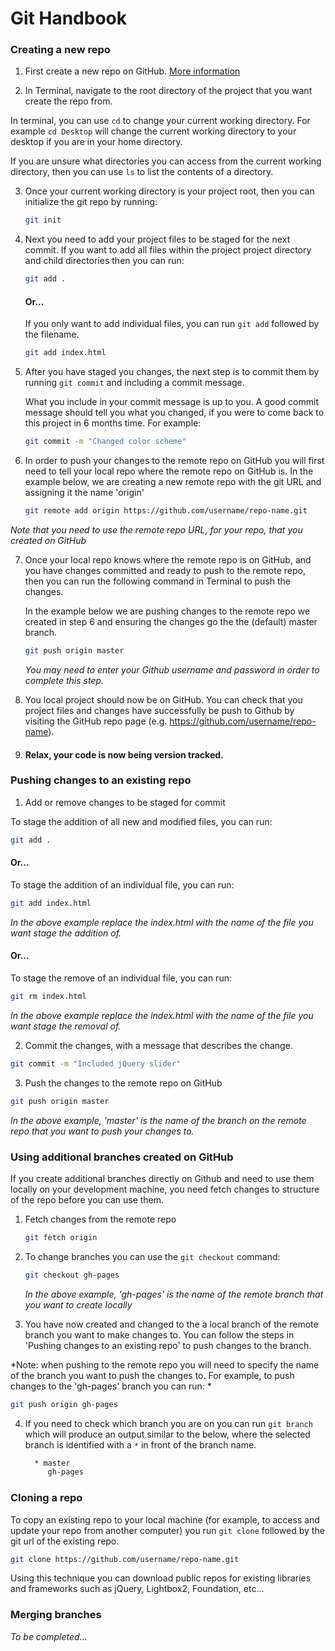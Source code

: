 # Git Handbook


### Creating a new repo
1. First create a new repo on GitHub. [More information](https://help.github.com/articles/create-a-repo)

2. In Terminal, navigate to the root directory of the project that you want create the repo from. 
    
  In terminal, you can use `cd` to change your current working directory. For example `cd Desktop` will change the current working directory to your desktop if you are in your home directory. 
    
  If you are unsure what directories you can access from the current working directory, then you can use `ls` to list the contents of a directory.

3. Once your current working directory is your project root, then you can initialize the git repo by running: 
	```sh
	git init
	```

4. Next you need to add your project files to be staged for the next commit. If you want to add all files within the project project directory and child directories then you can run:
	```sh
	git add .
	```
	#### Or...
	If you only want to add individual files, you can run `git add` followed by the filename. 
	```sh
	git add index.html
	```

5. After you have staged you changes, the next step is to commit them by running `git commit` and including a commit message. 

	What you include in your commit message is up to you. A good commit message should tell you what you changed, if you were to come back to this project in 6 months time. For example:
	```sh
	git commit -m "Changed color scheme"
	```

6. In order to push your changes to the remote repo on GitHub you will first need to tell your local repo where the remote repo on GitHub is. In the example below, we are creating a new remote repo with the git URL and assigning it the name 'origin'
	```sh
	git remote add origin https://github.com/username/repo-name.git
	```
  *Note that you need to use the remote repo URL, for your repo, that you created on GitHub*

7. Once your local repo knows where the remote repo is on GitHub, and you have changes committed and ready to push to the remote repo, then you can run the following command in Terminal to push the changes. 
  
	In the example below we are pushing changes to the remote repo we created in step 6 and ensuring the changes go the the (default) master branch.
	```sh
	git push origin master
	```
	*You may need to enter your Github username and password in order to complete this step.*

8. You local project should now be on GitHub. You can check that you project files and changes have successfully be push to Github by visiting the GitHub repo page (e.g. https://github.com/username/repo-name). 

9. #### Relax, your code is now being version tracked.

### Pushing changes to an existing repo
1. Add or remove changes to be staged for commit

  To stage the addition of all new and modified files, you can run:
  ```sh
  git add .
  ```
  #### Or...
  To stage the addition of an individual file, you can run:
  ```sh
  git add index.html
  ```
  *In the above example replace the index.html with the name of the file you want stage the addition of.*
  #### Or...
  To stage the remove of an individual file, you can run:
  ```sh
  git rm index.html
  ``` 
  *In the above example replace the index.html with the name of the file you want stage the removal of.*
  
2. Commit the changes, with a message that describes the change.
  ```sh
  git commit -m "Included jQuery slider"
  ```

3. Push the changes to the remote repo on GitHub
  ```sh
  git push origin master
  ```
  *In the above example, 'master' is the name of the branch on the remote repo that you want to push your changes to.*

### Using additional branches created on GitHub
If you create additional branches directly on Github and need to use them locally on your development machine, you need fetch changes to structure of the repo before you can use them.

1. Fetch changes from the remote repo
	```sh
	git fetch origin
	```

2. To change branches you can use the `git checkout` command:
	```sh
	git checkout gh-pages
	```
	*In the above example, 'gh-pages' is the name of the remote branch that you want to create locally*

3. You have now created and changed to the a local branch of the remote branch you want to make changes to. You can follow the steps in 'Pushing changes to an existing repo' to push changes to the branch.

  *Note: when pushing to the remote repo you will need to specify the name of the branch you want to push the changes to. For example, to push changes to the 'gh-pages' branch you can run: *
  ```sh
  git push origin gh-pages
  ```

4. If you need to check which branch you are on you can run `git branch` which will produce an output similar to the below, where the selected branch is identified with a `*` in front of the branch name.
	```sh
	  * master
	     gh-pages
	```

### Cloning a repo
To copy an existing repo to your local machine (for example, to access and update your repo from another computer) you run `git clone` followed by the git url of the existing repo.

```sh
git clone https://github.com/username/repo-name.git
```

Using this technique you can download public repos for existing libraries and frameworks such as jQuery, Lightbox2, Foundation, etc...

### Merging branches
*To be completed...*